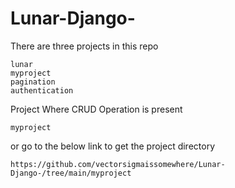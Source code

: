 ﻿# Lunar-Django-


There are three projects in this repo
```text
lunar
myproject
pagination
authentication
```

Project Where CRUD Operation is present
```text
myproject
```


or go to the below link to get the project directory
```text
https://github.com/vectorsigmaissomewhere/Lunar-Django-/tree/main/myproject
```
